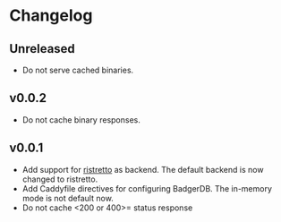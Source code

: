 # Changelog

## Unreleased

- Do not serve cached binaries.

## v0.0.2

- Do not cache binary responses.

## v0.0.1

- Add support for [ristretto](https://github.com/dgraph-io/ristretto) as backend. The default backend is now changed to ristretto.
- Add Caddyfile directives for configuring BadgerDB. The in-memory mode is not default now.
- Do not cache <200 or 400>= status response
